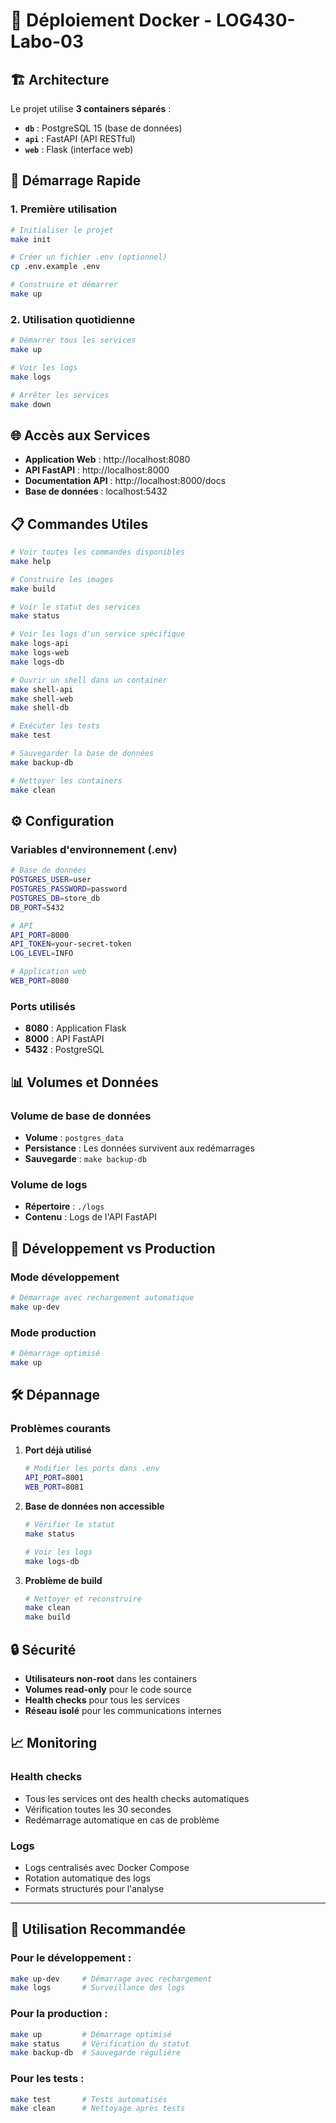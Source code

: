 # 🐳 Déploiement Docker - LOG430-Labo-03

## 🏗️ Architecture

Le projet utilise **3 containers séparés** :

- **`db`** : PostgreSQL 15 (base de données)
- **`api`** : FastAPI (API RESTful)  
- **`web`** : Flask (interface web)

## 🚀 Démarrage Rapide

### 1. Première utilisation
```bash
# Initialiser le projet
make init

# Créer un fichier .env (optionnel)
cp .env.example .env

# Construire et démarrer
make up
```

### 2. Utilisation quotidienne
```bash
# Démarrer tous les services
make up

# Voir les logs
make logs

# Arrêter les services
make down
```

## 🌐 Accès aux Services

- **Application Web** : http://localhost:8080
- **API FastAPI** : http://localhost:8000
- **Documentation API** : http://localhost:8000/docs
- **Base de données** : localhost:5432

## 📋 Commandes Utiles

```bash
# Voir toutes les commandes disponibles
make help

# Construire les images
make build

# Voir le statut des services
make status

# Voir les logs d'un service spécifique
make logs-api
make logs-web  
make logs-db

# Ouvrir un shell dans un container
make shell-api
make shell-web
make shell-db

# Exécuter les tests
make test

# Sauvegarder la base de données
make backup-db

# Nettoyer les containers
make clean
```

## ⚙️ Configuration

### Variables d'environnement (.env)
```bash
# Base de données
POSTGRES_USER=user
POSTGRES_PASSWORD=password
POSTGRES_DB=store_db
DB_PORT=5432

# API
API_PORT=8000
API_TOKEN=your-secret-token
LOG_LEVEL=INFO

# Application web
WEB_PORT=8080
```

### Ports utilisés
- **8080** : Application Flask
- **8000** : API FastAPI
- **5432** : PostgreSQL

## 📊 Volumes et Données

### Volume de base de données
- **Volume** : `postgres_data`
- **Persistance** : Les données survivent aux redémarrages
- **Sauvegarde** : `make backup-db`

### Volume de logs
- **Répertoire** : `./logs`
- **Contenu** : Logs de l'API FastAPI

## 🔧 Développement vs Production

### Mode développement
```bash
# Démarrage avec rechargement automatique
make up-dev
```

### Mode production
```bash
# Démarrage optimisé
make up
```

## 🛠️ Dépannage

### Problèmes courants

1. **Port déjà utilisé**
   ```bash
   # Modifier les ports dans .env
   API_PORT=8001
   WEB_PORT=8081
   ```

2. **Base de données non accessible**
   ```bash
   # Vérifier le statut
   make status
   
   # Voir les logs
   make logs-db
   ```

3. **Problème de build**
   ```bash
   # Nettoyer et reconstruire
   make clean
   make build
   ```

## 🔒 Sécurité

- **Utilisateurs non-root** dans les containers
- **Volumes read-only** pour le code source
- **Health checks** pour tous les services
- **Réseau isolé** pour les communications internes

## 📈 Monitoring

### Health checks
- Tous les services ont des health checks automatiques
- Vérification toutes les 30 secondes
- Redémarrage automatique en cas de problème

### Logs
- Logs centralisés avec Docker Compose
- Rotation automatique des logs
- Formats structurés pour l'analyse

---

## 🎯 Utilisation Recommandée

### Pour le développement :
```bash
make up-dev     # Démarrage avec rechargement
make logs       # Surveillance des logs
```

### Pour la production :
```bash
make up         # Démarrage optimisé
make status     # Vérification du statut
make backup-db  # Sauvegarde régulière
```

### Pour les tests :
```bash
make test       # Tests automatisés
make clean      # Nettoyage après tests
``` 